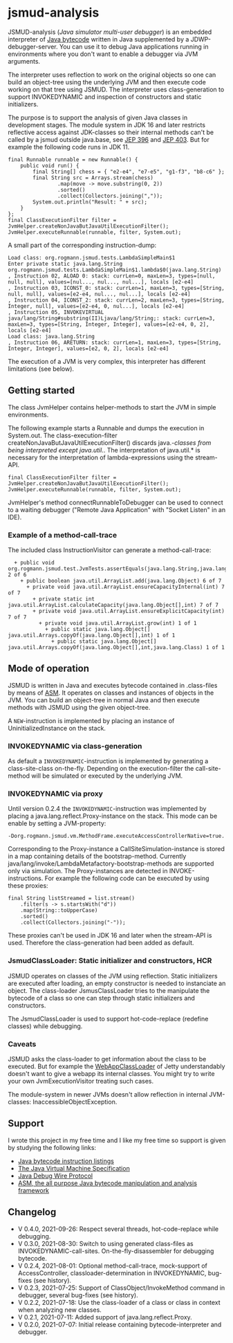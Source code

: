 # jsmud-analysis

JSMUD-analysis (_Java simulator multi-user debugger_) is an embedded interpreter of [Java bytecode](https://en.wikipedia.org/wiki/Java_bytecode) written in Java supplemented by a JDWP-debugger-server. You can use it to debug Java applications running in environments where you don't want to enable a debugger via JVM arguments.

The interpreter uses reflection to work on the original objects so one can build an object-tree using the underlying JVM and then execute code working on that tree using JSMUD. The interpreter uses class-generation to support INVOKEDYNAMIC and inspection of constructors and static initializers.

The purpose is to support the analysis of given Java classes in development stages. The module system in JDK 16 and later restricts reflective access against JDK-classes so their internal methods can't be called by a jsmud outside java.base, see [JEP 396](https://openjdk.java.net/jeps/396) and [JEP 403](https://openjdk.java.net/jeps/403). But for example the following code runs in JDK 11.

    final Runnable runnable = new Runnable() {
        public void run() {
            final String[] chess = { "e2-e4", "e7-e5", "g1-f3", "b8-c6" };
            final String src = Arrays.stream(chess)
                    .map(move -> move.substring(0, 2))
                    .sorted()
                    .collect(Collectors.joining(","));
            System.out.println("Result: " + src);
        }
    };
    final ClassExecutionFilter filter = JvmHelper.createNonJavaButJavaUtilExecutionFilter();
    JvmHelper.executeRunnable(runnable, filter, System.out);

A small part of the corresponding instruction-dump:

    Load class: org.rogmann.jsmud.tests.LambdaSimpleMain$1
    Enter private static java.lang.String org.rogmann.jsmud.tests.LambdaSimpleMain$1.lambda$0(java.lang.String)
    , Instruction 02, ALOAD 0: stack: currLen=0, maxLen=3, types=[null, null, null], values=[nul..., nul..., nul...], locals [e2-e4]
    , Instruction 03, ICONST_0: stack: currLen=1, maxLen=3, types=[String, null, null], values=[e2-e4, nul..., nul...], locals [e2-e4]
    , Instruction 04, ICONST_2: stack: currLen=2, maxLen=3, types=[String, Integer, null], values=[e2-e4, 0, nul...], locals [e2-e4]
    , Instruction 05, INVOKEVIRTUAL java/lang/String#substring(II)Ljava/lang/String;: stack: currLen=3, maxLen=3, types=[String, Integer, Integer], values=[e2-e4, 0, 2], locals [e2-e4]
    Load class: java.lang.String
    , Instruction 06, ARETURN: stack: currLen=1, maxLen=3, types=[String, Integer, Integer], values=[e2, 0, 2], locals [e2-e4]


The execution of a JVM is very complex, this interpreter has different limitations (see below).

## Getting started

The class JvmHelper contains helper-methods to start the JVM in simple environments.

The following example starts a Runnable and dumps the execution in System.out. The class-execution-filter createNonJavaButJavaUtilExecutionFilter() discards java.*-classes from being interpreted except java.util.*. The interpretation of java.util.* is necessary for the interpretation of lambda-expressions using the stream-API. 

    final ClassExecutionFilter filter = JvmHelper.createNonJavaButJavaUtilExecutionFilter();
    JvmHelper.executeRunnable(runnable, filter, System.out);

JvmHelper's method connectRunnableToDebugger can be used to connect to a waiting debugger ("Remote Java Application" with "Socket Listen" in an IDE).

### Example of a method-call-trace
The included class InstructionVisitor can generate a method-call-trace:

      + public void org.rogmann.jsmud.test.JvmTests.assertEquals(java.lang.String,java.lang.Object,java.lang.Object) 2 of 6
        + public boolean java.util.ArrayList.add(java.lang.Object) 6 of 7
          + private void java.util.ArrayList.ensureCapacityInternal(int) 7 of 7
            + private static int java.util.ArrayList.calculateCapacity(java.lang.Object[],int) 7 of 7
            + private void java.util.ArrayList.ensureExplicitCapacity(int) 7 of 7
              + private void java.util.ArrayList.grow(int) 1 of 1
                + public static java.lang.Object[] java.util.Arrays.copyOf(java.lang.Object[],int) 1 of 1
                  + public static java.lang.Object[] java.util.Arrays.copyOf(java.lang.Object[],int,java.lang.Class) 1 of 1

## Mode of operation
JSMUD is written in Java and executes bytecode contained in .class-files by means of [ASM](https://asm.ow2.io/). It operates on classes and instances of objects in the JVM. You can build an object-tree in normal Java and then execute methods with JSMUD using the given object-tree. 

A `NEW`-instruction is implemented by placing an instance of UninitializedInstance on the stack.

### INVOKEDYNAMIC via class-generation
As default a `INVOKEDYNAMIC`-instruction is implemented by generating a class-site-class on-the-fly. Depending on the execution-filter the call-site-method will be simulated or executed by the underlying JVM.

### INVOKEDYNAMIC via proxy
Until version 0.2.4 the `INVOKEDYNAMIC`-instruction was implemented by placing a java.lang.reflect.Proxy-instance on the stack. This mode can be enable by setting a JVM-property:

    -Dorg.rogmann.jsmud.vm.MethodFrame.executeAccessControllerNative=true.

Corresponding to the Proxy-instance a CallSiteSimulation-instance is stored in a map containing details of the bootstrap-method. Currently java/lang/invoke/LambdaMetafactory-bootstrap-methods are supported only via simulation. The Proxy-instances are detected in INVOKE-instructions. For example the following code can be executed by using these proxies:

    final String listStreamed = list.stream()
    	.filter(s -> s.startsWith("d"))
    	.map(String::toUpperCase)
    	.sorted()
    	.collect(Collectors.joining("-"));

These proxies can't be used in JDK 16 and later when the stream-API is used. Therefore the class-generation had been added as default.

### JsmudClassLoader: Static initializer and constructors, HCR
JSMUD operates on classes of the JVM using reflection. Static initializers are executed after loading, an empty constructor is needed to instanciate an object. The class-loader JsmusClassLoader tries to the manipulate the bytecode of a class so one can step through static initializers and constructors. 

The JsmudClassLoader is used to support hot-code-replace (redefine classes) while debugging.

### Caveats
JSMUD asks the class-loader to get information about the class to be executed. But for example the [WebAppClassLoader](https://github.com/eclipse/jetty.project/blob/jetty-9.4.42.v20210604/jetty-webapp/src/main/java/org/eclipse/jetty/webapp/WebAppClassLoader.java) of Jetty understandably doesn't want to give a webapp its internal classes. You might try to write your own JvmExecutionVisitor treating such cases.

The module-system in newer JVMs doesn't allow reflection in internal JVM-classes: InaccessibleObjectException.

## Support
I wrote this project in my free time and I like my free time so support is given by studying the following links: 
 * [Java bytecode instruction listings](https://en.wikipedia.org/wiki/Java_bytecode_instruction_listings)
 * [The Java Virtual Machine Specification](https://docs.oracle.com/javase/specs/jvms/se12/html/index.html)
 * [Java Debug Wire Protocol](https://docs.oracle.com/javase/8/docs/technotes/guides/jpda/jdwp-spec.html)
 * [ASM, the all purpose Java bytecode manipulation and analysis framework](https://asm.ow2.io/)

## Changelog
 * V 0.4.0, 2021-09-26: Respect several threads, hot-code-replace while debugging.
 * V 0.3.0, 2021-08-30: Switch to using generated class-files as INVOKEDYNAMIC-call-sites. On-the-fly-disassembler for debugging bytecode.
 * V 0.2.4, 2021-08-01: Optional method-call-trace, mock-support of AccessController, classloader-determination in INVOKEDYNAMIC, bug-fixes (see history).
 * V 0.2.3, 2021-07-25: Support of ClassObject/InvokeMethod command in debugger, several bug-fixes (see history).
 * V 0.2.2, 2021-07-18: Use the class-loader of a class or class in context when analyzing new classes.
 * V 0.2.1, 2021-07-11: Added support of java.lang.reflect.Proxy.
 * V 0.2.0, 2021-07-07: Initial release containing bytecode-interpreter and debugger.
 